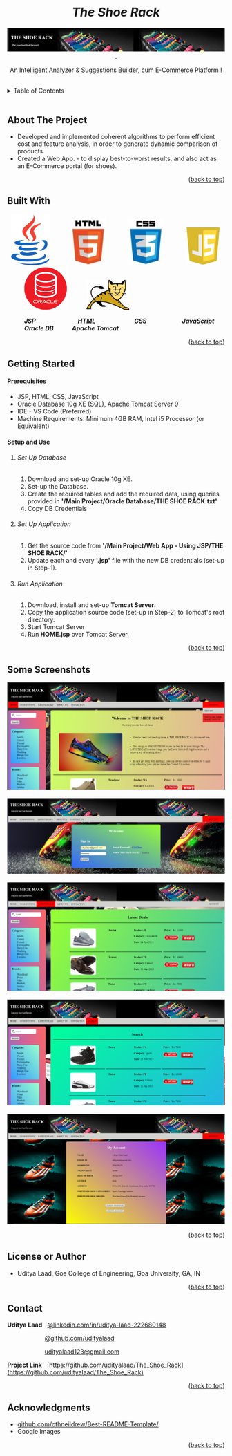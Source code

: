 <!-- Reference:
https://github.com/othneildrew/Best-README-Template -->
<a name="readme-top"></a>


<!-- PROJECT LOGO -->
<br />
<div align="center">
  <h1><i> The Shoe Rack </i></h1>

  <img src="Read_Me_Content/top_label.png" alt="top_label">
  .

  <p align="center">
    An Intelligent Analyzer & Suggestions Builder, cum E-Commerce Platform !
  </p>
</div>

<br>

<!-- TABLE OF CONTENTS -->
<details>
  <summary>Table of Contents</summary>
  <ol>
    <li><a href="#about-the-project">About The Project</a></li>
    <li><a href="#built-with">Built With</a></li>
    <li><a href="#getting-started">Getting Started</a></li>
    <li><a href="#some-screenshots">Some Screenshots</a></li>
    <li><a href="#license-or-author">License or Author</a></li>
    <li><a href="#contact">Contact</a></li>
    <li><a href="#acknowledgments">Acknowledgments</a></li>
  </ol>
</details>

<br>


<!-- ABOUT THE PROJECT -->
## About The Project
  * Developed and implemented coherent algorithms to perform efficient cost and feature analysis, in order to generate dynamic comparison of products.
  * Created a Web App. - to display best-to-worst results, and also act as an E-Commerce portal (for shoes).

  <p align="right">(<a href="#readme-top">back to top</a>)</p>



## Built With
  &nbsp; <img src="Read_Me_Content/Tech/Java.JPG" alt="Python" width="90"> &nbsp; &nbsp; &nbsp; &nbsp; &nbsp; &nbsp; <img src="Read_Me_Content/Tech/html.JPG" alt="HTML" width="80"> &nbsp; &nbsp; &nbsp; &nbsp; &nbsp; &nbsp; <img src="Read_Me_Content/Tech/css.JPG" alt="CSS" width="83"> &nbsp; &nbsp; &nbsp; &nbsp; &nbsp; &nbsp; <img src="Read_Me_Content/Tech/js.JPG" alt="JS" width="80"> &nbsp; &nbsp; &nbsp; &nbsp; &nbsp; &nbsp; <img src="Read_Me_Content/Tech/oracle_db.png" alt="JS" width="100"> &nbsp; &nbsp; &nbsp; &nbsp; &nbsp; <img src="Read_Me_Content/Tech/apache_tomcat.png" alt="JS" width="100">

  &nbsp; &nbsp; &nbsp; &nbsp; &nbsp; <b><i> JSP </i></b> &nbsp; &nbsp; &nbsp; &nbsp; &nbsp; &nbsp; &nbsp; &nbsp; &nbsp; &nbsp; &nbsp; &nbsp; <b><i> HTML </i></b> &nbsp; &nbsp; &nbsp; &nbsp; &nbsp; &nbsp; &nbsp; &nbsp; &nbsp; &nbsp; &nbsp; <b><i> CSS </i></b> &nbsp; &nbsp; &nbsp; &nbsp; &nbsp; &nbsp; &nbsp; &nbsp; &nbsp; &nbsp; <b><i> JavaScript </i></b> &nbsp; &nbsp; &nbsp; &nbsp; &nbsp; &nbsp; &nbsp; &nbsp; <b><i> Oracle DB </i></b> &nbsp; &nbsp; &nbsp; &nbsp; &nbsp; <b><i> Apache Tomcat </i></b>

  <p align="right">(<a href="#readme-top">back to top</a>)</p>



<!-- GETTING STARTED -->
## Getting Started
  #### Prerequisites
  * JSP, HTML, CSS, JavaScript
  * Oracle Database 10g XE (SQL), Apache Tomcat Server 9
  * IDE - VS Code (Preferred)
  * Machine Requirements: Minimum 4GB RAM, Intel i5 Processor (or Equivalent)
  
  #### Setup and Use
  1. ###### Set Up Database 
       1. Download and set-up Oracle 10g XE.
       2. Set-up the Database.
       3. Create the required tables and add the required data, using queries provided in <b>'/Main Project/Oracle Database/THE SHOE RACK.txt'</b>
       4. Copy DB Credentials

  2. ###### Set Up Application
       1. Get the source code from <b>'/Main Project/Web App - Using JSP/THE SHOE RACK/'</b>
       2. Update each and every <b>'.jsp'</b> file with the new DB credentials (set-up in Step-1).

   3. ###### Run Application
       1. Download, install and set-up <b>Tomcat Server</b>.
       2. Copy the application source code (set-up in Step-2) to Tomcat's root directory.
       3. Start Tomcat Server
       4. Run <b>HOME.jsp</b> over Tomcat Server.

  <p align="right">(<a href="#readme-top">back to top</a>)</p>
  
<!-- SOME SCREENSHOTS -->
## Some Screenshots
   <p align="center">
    <img src="Read_Me_Content/Examples/2.png" alt="Screenshot">
    <br> <br>
    <img src="Read_Me_Content/Examples/3.png" alt="Screenshot">
    <br> <br>
    <img src="Read_Me_Content/Examples/4.png" alt="Screenshot">
    <br> <br>
    <img src="Read_Me_Content/Examples/5.png" alt="Screenshot">
    <br> <br>
    <img src="Read_Me_Content/Examples/6.png" alt="Screenshot">
  </p>
   
   <p align="right">(<a href="#readme-top">back to top</a>)</p>
   
<!-- LICENSE -->
## License or Author
  * Uditya Laad, Goa College of Engineering, Goa University, GA, IN

  <p align="right">(<a href="#readme-top">back to top</a>)</p>


<!-- CONTACT -->
## Contact
  <b>Uditya Laad</b> &nbsp; [@linkedin.com/in/uditya-laad-222680148](https://www.linkedin.com/in/uditya-laad-222680148/)
  
  &nbsp; &nbsp; &nbsp; &nbsp; &nbsp; &nbsp; &nbsp; &nbsp; &nbsp; &nbsp; &nbsp; [@github.com/udityalaad](https://github.com/udityalaad)
  
  &nbsp; &nbsp; &nbsp; &nbsp; &nbsp; &nbsp; &nbsp; &nbsp; &nbsp; &nbsp; &nbsp; udityalaad123@gmail.com

  <b>Project Link</b> &nbsp; [https://github.com/udityalaad/The_Shoe_Rack](https://github.com/udityalaad/The_Shoe_Rack)

  <p align="right">(<a href="#readme-top">back to top</a>)</p>



<!-- ACKNOWLEDGMENTS -->
## Acknowledgments
  * [github.com/othneildrew/Best-README-Template/](https://github.com/othneildrew/Best-README-Template)
  * Google Images
  
  <p align="right">(<a href="#readme-top">back to top</a>)</p>
